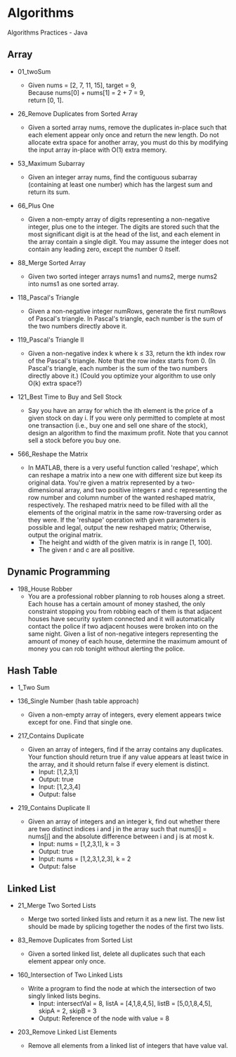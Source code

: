 # Algorithms
Algorithms Practices - Java

## Array  
- 01_twoSum  
  - Given nums = [2, 7, 11, 15], target = 9,  
    Because nums[0] + nums[1] = 2 + 7 = 9,  
    return [0, 1].  
    
- 26_Remove Duplicates from Sorted Array  
  - Given a sorted array nums, remove the duplicates in-place such that each element appear only once and return the new    length. Do not allocate extra space for another array, you must do this by modifying the input array in-place with O(1) extra memory.  
  
- 53_Maximum Subarray  
  - Given an integer array nums, find the contiguous subarray (containing at least one number) which has the largest sum and return its sum.  

- 66_Plus One  
  - Given a non-empty array of digits representing a non-negative integer, plus one to the integer. The digits are stored such that the most significant digit is at the head of the list, and each element in the array contain a single digit. You may assume the integer does not contain any leading zero, except the number 0 itself.  
  
- 88_Merge Sorted Array  
  - Given two sorted integer arrays nums1 and nums2, merge nums2 into nums1 as one sorted array.  
  
- 118_Pascal's Triangle  
  - Given a non-negative integer numRows, generate the first numRows of Pascal's triangle. In Pascal's triangle, each number is the sum of the two numbers directly above it.  
  
- 119_Pascal's Triangle II  
  - Given a non-negative index k where k ≤ 33, return the kth index row of the Pascal's triangle. Note that the row index starts from 0. (In Pascal's triangle, each number is the sum of the two numbers directly above it.) (Could you optimize your algorithm to use only O(k) extra space?)  
  
- 121_Best Time to Buy and Sell Stock
  - Say you have an array for which the ith element is the price of a given stock on day i. If you were only permitted to complete at most one transaction (i.e., buy one and sell one share of the stock), design an algorithm to find the maximum profit. Note that you cannot sell a stock before you buy one.  
  
- 566_Reshape the Matrix  
  - In MATLAB, there is a very useful function called 'reshape', which can reshape a matrix into a new one with different size but keep its original data. You're given a matrix represented by a two-dimensional array, and two positive integers r and c representing the row number and column number of the wanted reshaped matrix, respectively. The reshaped matrix need to be filled with all the elements of the original matrix in the same row-traversing order as they were. If the 'reshape' operation with given parameters is possible and legal, output the new reshaped matrix; Otherwise, output the original matrix.  
    - The height and width of the given matrix is in range [1, 100].  
    - The given r and c are all positive.  

## Dynamic Programming  
- 198_House Robber  
  - You are a professional robber planning to rob houses along a street. Each house has a certain amount of money stashed, the only constraint stopping you from robbing each of them is that adjacent houses have security system connected and it will automatically contact the police if two adjacent houses were broken into on the same night. Given a list of non-negative integers representing the amount of money of each house, determine the maximum amount of money you can rob tonight without alerting the police. 
  
## Hash Table  
- 1_Two Sum  

- 136_Single Number (hash table approach)  
  - Given a non-empty array of integers, every element appears twice except for one. Find that single one.  
  
- 217_Contains Duplicate  
  - Given an array of integers, find if the array contains any duplicates. Your function should return true if any value appears at least twice in the array, and it should return false if every element is distinct.  
    - Input: [1,2,3,1]    
    - Output: true  
    - Input: [1,2,3,4]  
    - Output: false  

- 219_Contains Duplicate II  
  - Given an array of integers and an integer k, find out whether there are two distinct indices i and j in the array such that nums[i] = nums[j] and the absolute difference between i and j is at most k.  
    - Input: nums = [1,2,3,1], k = 3  
    - Output: true  
    - Input: nums = [1,2,3,1,2,3], k = 2  
    - Output: false  
  
## Linked List
- 21_Merge Two Sorted Lists  
  - Merge two sorted linked lists and return it as a new list. The new list should be made by splicing together the nodes of the first two lists.  
  
- 83_Remove Duplicates from Sorted List  
  - Given a sorted linked list, delete all duplicates such that each element appear only once.  
  
- 160_Intersection of Two Linked Lists  
  - Write a program to find the node at which the intersection of two singly linked lists begins.  
    - Input: intersectVal = 8, listA = [4,1,8,4,5], listB = [5,0,1,8,4,5], skipA = 2, skipB = 3  
    - Output: Reference of the node with value = 8  
    
- 203_Remove Linked List Elements  
  - Remove all elements from a linked list of integers that have value val.  
